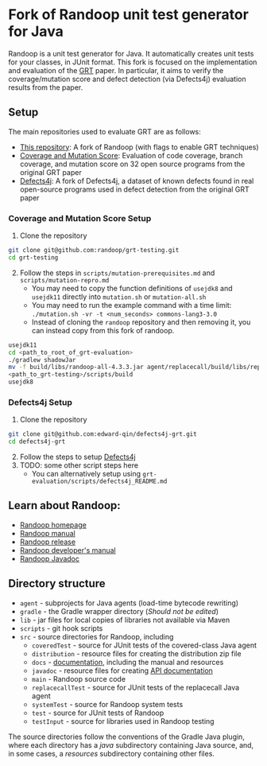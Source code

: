 # Fork of Randoop unit test generator for Java

Randoop is a unit test generator for Java.
It automatically creates unit tests for your classes, in JUnit format.
This fork is focused on the implementation and evaluation of the [GRT](https://ieeexplore.ieee.org/stampPDF/getPDF.jsp?tp=&arnumber=7372010&ref=&tag=1) paper. In particular, it aims to verify the coverage/mutation score and defect
detection (via Defects4j) evaluation results from the paper.

## Setup

The main repositories used to evaluate GRT are as follows:
* [This repository](https://github.com/edward-qin/grt-evaluation): A fork of Randoop (with flags to enable GRT
  techniques)
* [Coverage and Mutation Score](https://github.com/randoop/grt-testing/tree/776styjsu-diff-patch):
  Evaluation of code
  coverage, branch coverage, and mutation score on 32 open source programs from the original GRT paper
* [Defects4j](https://github.com/edward-qin/defects4j-grt): A fork of Defects4j, a dataset of known defects found in real open-source programs used in defect
  detection from the original GRT paper

### Coverage and Mutation Score Setup

1. Clone the repository
```bash
git clone git@github.com:randoop/grt-testing.git
cd grt-testing
```
2. Follow the steps in `scripts/mutation-prerequisites.md` and `scripts/mutation-repro.md`
   * You may need to copy the function definitions of `usejdk8` and `usejdk11` directly into `mutation.sh` or
    `mutation-all.sh`
   * You may need to run the example command with a time limit: `./mutation.sh -vr -t <num_seconds> commons-lang3-3.0`
   * Instead of cloning the `randoop` repository and then removing it, you can instead copy from this fork of randoop.
```bash
usejdk11
cd <path_to_root_of_grt-evaluation>
./gradlew shadowJar
mv -f build/libs/randoop-all-4.3.3.jar agent/replacecall/build/libs/replacecall-4.3.3.jar
<path_to_grt-testing>/scripts/build
usejdk8
```

### Defects4j Setup

1. Clone the repository
```bash
git clone git@github.com:edward-qin/defects4j-grt.git
cd defects4j-grt
```
2. Follow the steps to setup [Defects4j](https://github.com/edward-qin/defects4j-grt?tab=readme-ov-file#steps-to-set-up-defects4j)
3. TODO: some other script steps here
   * You can alternatively setup using `grt-evaluation/scripts/defects4j_README.md`

## Learn about Randoop:

* [Randoop homepage](https://randoop.github.io/randoop/)
* [Randoop manual](https://randoop.github.io/randoop/manual/index.html)
* [Randoop release](https://github.com/randoop/randoop/releases/latest)
* [Randoop developer's manual](https://randoop.github.io/randoop/manual/dev.html)
* [Randoop Javadoc](https://randoop.github.io/randoop/api/)

## Directory structure

* `agent` - subprojects for Java agents (load-time bytecode rewriting)
* `gradle` - the Gradle wrapper directory (*Should not be edited*)
* `lib` - jar files for local copies of libraries not available via Maven
* `scripts` - git hook scripts
* `src` - source directories for Randoop, including
    * `coveredTest` - source for JUnit tests of the covered-class Java agent
    * `distribution` - resource files for creating the distribution zip file
    * `docs` - [documentation]("https://randoop.github.io/randoop/"), including the manual and resources
    * `javadoc` - resource files for creating [API documentation](https://randoop.github.io/randoop/api/)
    * `main` - Randoop source code
    * `replacecallTest` - source for JUnit tests of the replacecall Java agent
    * `systemTest` - source for Randoop system tests
    * `test` - source for JUnit tests of Randoop
    * `testInput` - source for libraries used in Randoop testing

The source directories follow the conventions of the Gradle Java plugin, where
each directory has a _java_ subdirectory containing Java source, and,
in some cases, a _resources_ subdirectory containing other files.
